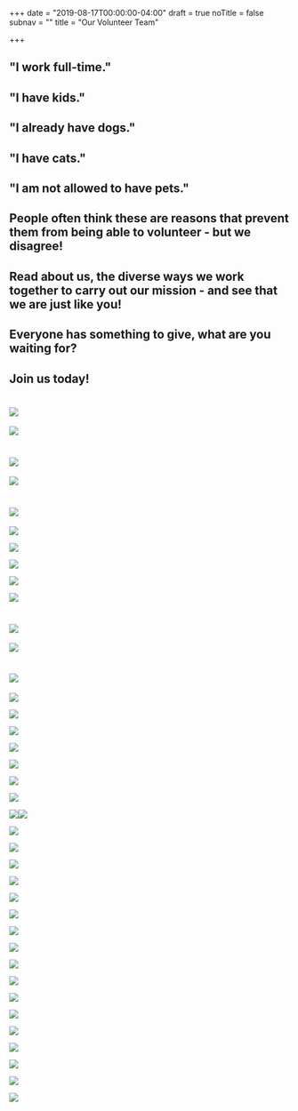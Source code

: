 +++
date = "2019-08-17T00:00:00-04:00"
draft = true
noTitle = false
subnav = ""
title = "Our Volunteer Team"

+++
## "I work full-time."

## "I have kids."

## "I already have dogs."

## "I have cats."

## "I am not allowed to have pets."

## People often think these are reasons that prevent them from being able to volunteer - but we disagree!

## Read about us, the diverse ways we work together to carry out our mission - and see that we are just like you!

## Everyone has something to give, what are you waiting for? 

## Join us today!

# ![](/img/articles/divider.svg)

![](/img/articles/suzanne.svg)

# ![](/img/articles/divider.svg)

![](/img/articles/ELAINE.svg)

# ![](/img/articles/divider.svg)

![](/img/articles/SHANNON.svg)

![](/img/articles/divider.svg)

![](/img/articles/angie.svg)

![](/img/articles/divider.svg)

![](/img/articles/alicia.svg)

# ![](/img/articles/divider.svg)

![](/img/articles/JENN.svg)

# ![](/img/articles/divider.svg)

![](/img/articles/vicki.svg)

![](/img/articles/divider.svg)

![](/img/articles/CASEY-1.svg)

![](/img/articles/divider.svg)

![](/img/articles/AMANDA.svg)

![](/img/articles/divider.svg)

![](/img/articles/KRISTEN.svg)

![](/img/articles/divider.svg)![](/img/articles/sockna.svg)

![](/img/articles/divider.svg)

![](/img/articles/MELISSA.svg)

![](/img/articles/divider.svg)

![](/img/articles/KATI.svg)

![](/img/articles/divider.svg)

![](/img/articles/alexandra.svg)

![](/img/articles/divider.svg)

![](/img/articles/sharon.svg)

![](/img/articles/divider.svg)

![](/img/articles/jeanne.svg)

![](/img/articles/divider.svg)

![](/img/articles/melissa_rose.svg)

![](/img/articles/divider.svg)

![](/img/articles/LISA.svg)

![](/img/articles/divider.svg)

![](/img/articles/debra.svg)

![](/img/articles/divider.svg)